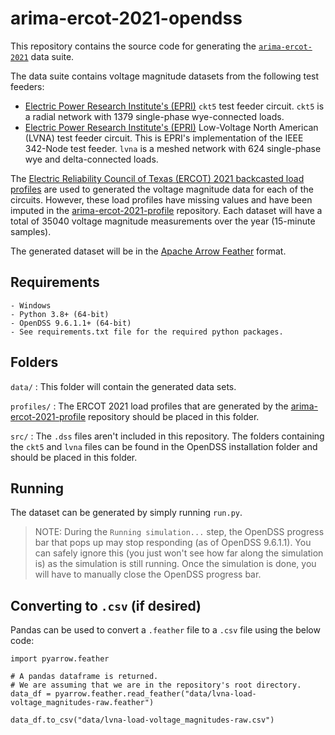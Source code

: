 # **arima-ercot-2021-opendss**

This repository contains the source code for generating the [`arima-ercot-2021`](https://www.kaggle.com/datasets/msk5sdata/arima-ercot-2021) data suite.

The data suite contains voltage magnitude datasets from the following test feeders:
- [Electric Power Research Institute's (EPRI)](https://www.epri.com/) `ckt5` test feeder circuit. `ckt5` is a radial network with 1379 single-phase wye-connected loads.
- [Electric Power Research Institute's (EPRI)](https://www.epri.com/) Low-Voltage North American (LVNA) test feeder circuit. This is EPRI's implementation of the IEEE 342-Node test feeder. `lvna` is a meshed network with 624 single-phase wye and delta-connected loads.

The [Electric Reliability Council of Texas (ERCOT) 2021 backcasted load profiles](https://www.ercot.com/mktinfo/loadprofile/alp) are used to generated the voltage magnitude data for each of the circuits. However, these load profiles have missing values and have been imputed in the [arima-ercot-2021-profile](https://github.com/msk-5s/arima-ercot-2021-profile) repository. Each dataset will have a total of 35040 voltage magnitude measurements over the year (15-minute samples).

The generated dataset will be in the [Apache Arrow Feather](https://arrow.apache.org/docs/python/feather.html) format.

## Requirements
    - Windows
    - Python 3.8+ (64-bit)
    - OpenDSS 9.6.1.1+ (64-bit)
    - See requirements.txt file for the required python packages.
    
## Folders
`data/`
: This folder will contain the generated data sets.

`profiles/`
: The ERCOT 2021 load profiles that are generated by the [arima-ercot-2021-profile](https://github.com/msk-5s/arima-ercot-2021-profile) repository should be placed in this folder.

`src/`
: The `.dss` files aren't included in this repository. The folders containing the `ckt5` and `lvna` files can be found in the OpenDSS installation folder and should be placed in this folder.

## Running
The dataset can be generated by simply running `run.py`.

> NOTE: During the `Running simulation...` step, the OpenDSS progress bar that pops up may stop responding (as of OpenDSS 9.6.1.1). You can safely ignore this (you just won't see how far along the simulation is) as the simulation is still running. Once the simulation is done, you will have to manually close the OpenDSS progress bar.

## Converting to `.csv` (if desired)
Pandas can be used to convert a `.feather` file to a `.csv` file using the below code:
```
import pyarrow.feather

# A pandas dataframe is returned.
# We are assuming that we are in the repository's root directory.
data_df = pyarrow.feather.read_feather("data/lvna-load-voltage_magnitudes-raw.feather")

data_df.to_csv("data/lvna-load-voltage_magnitudes-raw.csv")
```
